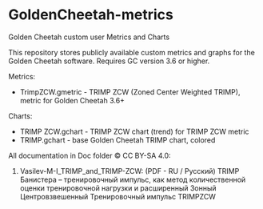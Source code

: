 # GoldenCheetah-metrics
Golden Cheetah custom user Metrics and Charts

This repository stores publicly available custom metrics and graphs for the Golden Cheetah software. Requires GC version 3.6 or higher.

Metrics:
- TrimpZCW.gmetric - TRIMP ZCW (Zoned Center Weighted TRIMP), metric for Golden Cheetah 3.6+

Charts:
- TRIMP ZCW.gchart - TRIMP ZCW chart (trend) for TRIMP ZCW metric
- TRIMP.gchart - base Golden Cheetah TRIMP chart, colored

All documentation in Doc folder © CC BY-SA 4.0:
1) Vasilev-M-I_TRIMP_and_TRIMP-ZCW: (PDF - RU / Русский) TRIMP Банистера – тренировочный импульс, как метод количественной оценки  тренировочной нагрузки и расширенный Зонный Центровзвешенный Тренировочный импульс TRIMPZCW

